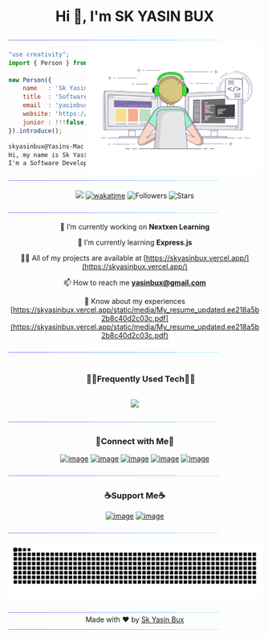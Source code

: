<h1 align="center">Hi 👋, I'm SK YASIN BUX</h1>
<img src="horizontal-divider-gradient.gif">

<picture> 
<a href="https://media.giphy.com/media/SWoSkN6DxTszqIKEqv/giphy.gif" alt="Developer">
<img src="developer.webp" align="right" width="350">
</a>
</picture>

```js
"use creativity";
import { Person } from 'India';

new Person({
    name   : 'Sk Yasin Bux',
    title  : 'Software Developer',
    email  : 'yasinbux4@gmail.com',
    website: 'https://skyasinbux.vercel.app/',
    junior : !!!false,
}).introduce();
```

```cmd
skyasinbux@Yasins-Mac ~ %  node index.js
Hi, my name is Sk Yasin Bux,
I'm a Software Developer from Bhubaneswar, India.
```
<img src="horizontal-divider-gradient.gif">

<div align="center">

![](https://komarev.com/ghpvc/?username=skyasinbux) [![wakatime](https://wakatime.com/badge/user/273a8ad7-7da9-40e1-b835-1c388e5d4d7d.svg)](https://wakatime.com/@273a8ad7-7da9-40e1-b835-1c388e5d4d7d) ![Followers](https://img.shields.io/github/followers/skyasinbux?label=Followers) ![Stars](https://img.shields.io/github/stars/skyasinbux?label=Stars)

</div>
<div align="center">
<img src="horizontal-divider-gradient.gif">

🔭 I’m currently working on **Nextxen Learning**

 🌱 I’m currently learning **Express.js**

 👨‍💻 All of my projects are available at [https://skyasinbux.vercel.app/](https://skyasinbux.vercel.app/)

 📫 How to reach me **yasinbux@gmail.com**

 📄 Know about my experiences [https://skyasinbux.vercel.app/static/media/My_resume_updated.ee218a5b2b8c40d2c03c.pdf](https://skyasinbux.vercel.app/static/media/My_resume_updated.ee218a5b2b8c40d2c03c.pdf)
</div>
<img src="horizontal-divider-gradient.gif">

<!--h1 without bottom border-->
<div id="user-content-toc">
  <ul align="center">
    <summary><h3 style="display: inline-block">🧑‍💻Frequently Used Tech🧑‍💻</h3></summary>
  </ul>
</div>
<!--tech stack icons-->
<p align="center">
<a href="https://skillicons.dev">
<img src="https://skillicons.dev/icons?i=js,php,ts,react,python,tailwindcss,nodejs,express,java,mysql,c++,git,vscode,flutterflow,vercel,vite,netlify,css" />
</a>
</p>

<!--x axis divider-->
<img src="horizontal-divider-gradient.gif">

<!-- Connect with me -->
<h3 align="center">🤝Connect with Me🤝</h3>
<div align="center">

[![image](https://img.shields.io/badge/LinkedIn-0077B5?style=for-the-badge&logo=linkedin&logoColor=white)](https://www.linkedin.com/in/sk-yasin-bux-0193ba201/)
[![image](https://img.shields.io/badge/Instagram-E4405F?style=for-the-badge&logo=instagram&logoColor=white)](https://www.instagram.com/ya51n_7/)
[![image](https://img.shields.io/badge/Dribble-EA4C89?style=for-the-badge&logo=dribbble&logoColor=white)]()
[![image](https://img.shields.io/badge/Stack%20Overflow-EF8236?style=for-the-badge&logo=stackoverflow&logoColor=white)]()
[![image](https://img.shields.io/badge/UIverse-04A4FB?style=for-the-badge&logo=brave&logoColor=white)](https://uiverse.io/profile/skyasinbux)
  
</div>

<!--x axis divider-->
<img src="horizontal-divider-gradient.gif">

<!-- Support me -->
<h3 align="center">☕Support Me☕</h3>

<div align="center">
  
[![image](https://img.shields.io/badge/Buy%20me%20a%20coffee-FFDD00?style=for-the-badge&logo=buymeacoffee&logoColor=white)](https://buymeacoffee.com/skyasinbux) [![image](https://img.shields.io/badge/ko--fi-F16061?style=for-the-badge&logo=ko-fi&logoColor=white)](https://buymeacoffee.com/skyasinbux)

<!--x axis divider-->
<img src="horizontal-divider-gradient.gif">

![Commit Snake History SVG](https://raw.githubusercontent.com/Deri-Kurniawan/Deri-Kurniawan/output/github-snake.svg)

<!--x axis divider-->
<img src="horizontal-divider-gradient.gif">

<div align="center">
    Made with ❤️ by <a href="https://skyasinbux.vercel.app/" target="_blank">Sk Yasin Bux</a>
</div>

<!--x axis divider-->
<img src="horizontal-divider-gradient.gif">


